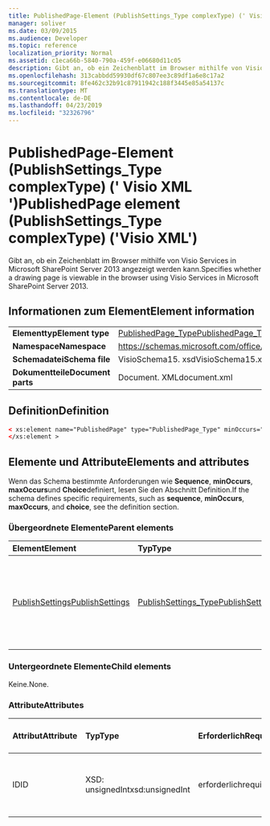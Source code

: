 ```yaml
---
title: PublishedPage-Element (PublishSettings_Type complexType) (' Visio XML ')
manager: soliver
ms.date: 03/09/2015
ms.audience: Developer
ms.topic: reference
localization_priority: Normal
ms.assetid: c1eca66b-5840-790a-459f-e06680d11c05
description: Gibt an, ob ein Zeichenblatt im Browser mithilfe von Visio Services in Microsoft SharePoint Server 2013 angezeigt werden kann.
ms.openlocfilehash: 313cabbdd59930df67c807ee3c89df1a6e8c17a2
ms.sourcegitcommit: 8fe462c32b91c87911942c188f3445e85a54137c
ms.translationtype: MT
ms.contentlocale: de-DE
ms.lasthandoff: 04/23/2019
ms.locfileid: "32326796"
---
```

# <a name="publishedpage-element-publishsettingstype-complextype-visio-xml"></a><span data-ttu-id="48a9f-103">PublishedPage-Element (PublishSettings_Type complexType) (' Visio XML ')</span><span class="sxs-lookup"><span data-stu-id="48a9f-103">PublishedPage element (PublishSettings_Type complexType) ('Visio XML')</span></span>

<span data-ttu-id="48a9f-104">Gibt an, ob ein Zeichenblatt im Browser mithilfe von Visio Services in Microsoft SharePoint Server 2013 angezeigt werden kann.</span><span class="sxs-lookup"><span data-stu-id="48a9f-104">Specifies whether a drawing page is viewable in the browser using Visio Services in Microsoft SharePoint Server 2013.</span></span>
  
## <a name="element-information"></a><span data-ttu-id="48a9f-105">Informationen zum Element</span><span class="sxs-lookup"><span data-stu-id="48a9f-105">Element information</span></span>

|||
|:-----|:-----|
|<span data-ttu-id="48a9f-106">**Elementtyp**</span><span class="sxs-lookup"><span data-stu-id="48a9f-106">**Element type**</span></span> <br/> |[<span data-ttu-id="48a9f-107">PublishedPage_Type</span><span class="sxs-lookup"><span data-stu-id="48a9f-107">PublishedPage_Type</span></span>](publishedpage_type-complextypevisio-xml.md) <br/> |
|<span data-ttu-id="48a9f-108">**Namespace**</span><span class="sxs-lookup"><span data-stu-id="48a9f-108">**Namespace**</span></span> <br/> |https://schemas.microsoft.com/office/visio/2012/main  <br/> |
|<span data-ttu-id="48a9f-109">**Schemadatei**</span><span class="sxs-lookup"><span data-stu-id="48a9f-109">**Schema file**</span></span> <br/> |<span data-ttu-id="48a9f-110">VisioSchema15. xsd</span><span class="sxs-lookup"><span data-stu-id="48a9f-110">VisioSchema15.xsd</span></span>  <br/> |
|<span data-ttu-id="48a9f-111">**Dokumentteile**</span><span class="sxs-lookup"><span data-stu-id="48a9f-111">**Document parts**</span></span> <br/> |<span data-ttu-id="48a9f-112">Document. XML</span><span class="sxs-lookup"><span data-stu-id="48a9f-112">document.xml</span></span>  <br/> |
   
## <a name="definition"></a><span data-ttu-id="48a9f-113">Definition</span><span class="sxs-lookup"><span data-stu-id="48a9f-113">Definition</span></span>

```XML
< xs:element name="PublishedPage" type="PublishedPage_Type" minOccurs="0" maxOccurs="unbounded" >
</xs:element >
```

## <a name="elements-and-attributes"></a><span data-ttu-id="48a9f-114">Elemente und Attribute</span><span class="sxs-lookup"><span data-stu-id="48a9f-114">Elements and attributes</span></span>

<span data-ttu-id="48a9f-115">Wenn das Schema bestimmte Anforderungen wie **Sequence**, **minOccurs**, **maxOccurs**und **Choice**definiert, lesen Sie den Abschnitt Definition.</span><span class="sxs-lookup"><span data-stu-id="48a9f-115">If the schema defines specific requirements, such as **sequence**, **minOccurs**, **maxOccurs**, and **choice**, see the definition section.</span></span> 
  
### <a name="parent-elements"></a><span data-ttu-id="48a9f-116">Übergeordnete Elemente</span><span class="sxs-lookup"><span data-stu-id="48a9f-116">Parent elements</span></span>

|<span data-ttu-id="48a9f-117">**Element**</span><span class="sxs-lookup"><span data-stu-id="48a9f-117">**Element**</span></span>|<span data-ttu-id="48a9f-118">**Typ**</span><span class="sxs-lookup"><span data-stu-id="48a9f-118">**Type**</span></span>|<span data-ttu-id="48a9f-119">**Beschreibung**</span><span class="sxs-lookup"><span data-stu-id="48a9f-119">**Description**</span></span>|
|:-----|:-----|:-----|
|[<span data-ttu-id="48a9f-120">PublishSettings</span><span class="sxs-lookup"><span data-stu-id="48a9f-120">PublishSettings</span></span>](publishsettings-element-visiodocument_type-complextypevisio-xml.md) <br/> |[<span data-ttu-id="48a9f-121">PublishSettings_Type</span><span class="sxs-lookup"><span data-stu-id="48a9f-121">PublishSettings_Type</span></span>](publishsettings_type-complextypevisio-xml.md) <br/> |<span data-ttu-id="48a9f-122">Gibt die Einstellungen an, die beim Öffnen des Diagramms mithilfe von Visio Services verwendet werden.</span><span class="sxs-lookup"><span data-stu-id="48a9f-122">Specifies the settings that are used when the diagram is opened using Visio Services.</span></span>  <br/> |
   
### <a name="child-elements"></a><span data-ttu-id="48a9f-123">Untergeordnete Elemente</span><span class="sxs-lookup"><span data-stu-id="48a9f-123">Child elements</span></span>

<span data-ttu-id="48a9f-124">Keine.</span><span class="sxs-lookup"><span data-stu-id="48a9f-124">None.</span></span>
  
### <a name="attributes"></a><span data-ttu-id="48a9f-125">Attribute</span><span class="sxs-lookup"><span data-stu-id="48a9f-125">Attributes</span></span>

|<span data-ttu-id="48a9f-126">**Attribut**</span><span class="sxs-lookup"><span data-stu-id="48a9f-126">**Attribute**</span></span>|<span data-ttu-id="48a9f-127">**Typ**</span><span class="sxs-lookup"><span data-stu-id="48a9f-127">**Type**</span></span>|<span data-ttu-id="48a9f-128">**Erforderlich**</span><span class="sxs-lookup"><span data-stu-id="48a9f-128">**Required**</span></span>|<span data-ttu-id="48a9f-129">**Beschreibung**</span><span class="sxs-lookup"><span data-stu-id="48a9f-129">**Description**</span></span>|<span data-ttu-id="48a9f-130">**Mögliche Werte**</span><span class="sxs-lookup"><span data-stu-id="48a9f-130">**Possible values**</span></span>|
|:-----|:-----|:-----|:-----|:-----|
|<span data-ttu-id="48a9f-131">ID</span><span class="sxs-lookup"><span data-stu-id="48a9f-131">ID</span></span>  <br/> |<span data-ttu-id="48a9f-132">XSD: unsignedInt</span><span class="sxs-lookup"><span data-stu-id="48a9f-132">xsd:unsignedInt</span></span>  <br/> |<span data-ttu-id="48a9f-133">erforderlich</span><span class="sxs-lookup"><span data-stu-id="48a9f-133">required</span></span>  <br/> |<span data-ttu-id="48a9f-134">Der Bezeichner eines Zeichenblatts.</span><span class="sxs-lookup"><span data-stu-id="48a9f-134">The identifier of a drawing page.</span></span>  <br/> |<span data-ttu-id="48a9f-135">Werte des XSD: unsignedInt-Typs.</span><span class="sxs-lookup"><span data-stu-id="48a9f-135">Values of the xsd:unsignedInt type.</span></span>  <br/> |
   

